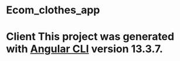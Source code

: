 # Ecom_clothes_app
# Client  This project was generated with [Angular CLI](https://github.com/angular/angular-cli) version 13.3.7.

